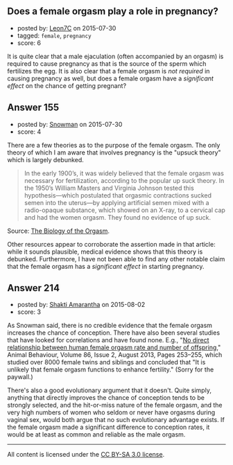 ## Does a female orgasm play a role in pregnancy?

- posted by: [Leon7C](https://stackexchange.com/users/4406699/leon7c) on 2015-07-30
- tagged: `female`, `pregnancy`
- score: 6

It is quite clear that a male ejaculation (often accompanied by an orgasm) is required to cause pregnancy as that is the source of the sperm which fertilizes the egg. It is also clear that a female orgasm is *not required* in causing pregnancy as well, but does a female orgasm have a *significant effect* on the chance of getting pregnant? 


## Answer 155

- posted by: [Snowman](https://stackexchange.com/users/196386/snowman) on 2015-07-30
- score: 4

<p>There are a few theories as to the purpose of the female orgasm. The only theory of which I am aware that involves pregnancy is the "upsuck theory" which is largely debunked.</p>

<blockquote>
  <p>In the early 1900’s, it was widely believed that the female orgasm was
  necessary for fertilization, according to the popular up suck theory.
  In the 1950’s William Masters and Virginia Johnson tested this
  hypothesis—which postulated that orgasmic contractions sucked semen
  into the uterus—by applying artificial semen mixed with a radio-opaque
  substance, which showed on an X-ray, to a cervical cap and had the
  women orgasm. They found no evidence of up suck.</p>
</blockquote>

<p>Source: <a href="http://reporter.rit.edu/features/biology-orgasm" rel="nofollow">The Biology of the Orgasm</a>.</p>

<p>Other resources appear to corroborate the assertion made in that article: while it sounds plausible, medical evidence shows that this theory is debunked. Furthermore, I have not been able to find any other notable claim that the female orgasm has a <em>significant effect</em> in starting pregnancy.</p>



## Answer 214

- posted by: [Shakti Amarantha](https://stackexchange.com/users/6557352/shakti-amarantha) on 2015-08-02
- score: 3

<p>As Snowman said, there is no credible evidence that the female orgasm increases the chance of conception.  There have also been several studies that have looked for correlations and have found none.  E.g., "<a href="http://www.sciencedirect.com/science/article/pii/S0003347213002121" rel="nofollow">No direct relationship between human female orgasm rate and number of offspring</a>," Animal Behaviour, Volume 86, Issue 2, August 2013, Pages 253–255, which studied over 8000 female twins and siblings and concluded that "It is unlikely that female orgasm functions to enhance fertility." (Sorry for the paywall.)</p>

<p>There's also a good evolutionary argument that it doesn't. Quite simply, anything that directly improves the chance of conception tends to be strongly selected, and the hit-or-miss nature of the female orgasm, and the very high numbers of women who seldom or never have orgasms during vaginal sex, would both argue that no such evolutionary advantage exists. If the female orgasm made a significant difference to conception rates, it would be at least as common and reliable as the male orgasm.</p>




---

All content is licensed under the [CC BY-SA 3.0 license](https://creativecommons.org/licenses/by-sa/3.0/).

